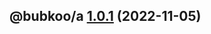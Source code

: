 ## @bubkoo/a [1.0.1](https://github.com/bubkoo/bubkoo/compare/@bubkoo/a@1.0.0...@bubkoo/a@1.0.1) (2022-11-05)
